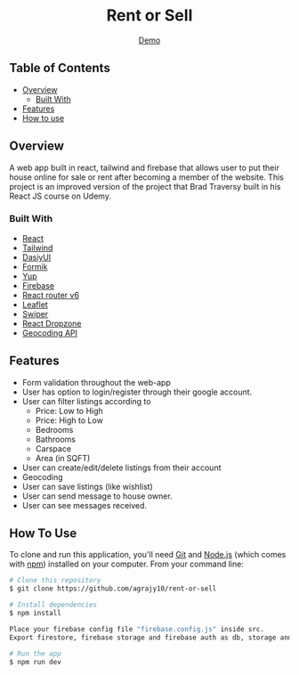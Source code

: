 <!-- Please update value in the {}  -->

<h1 align="center">Rent or Sell</h1>

<div align="center">
  <a href="https://rentorsell.netlify.app/">
      Demo
  </a>
</div>

<!-- TABLE OF CONTENTS -->

## Table of Contents

- [Overview](#overview)
  - [Built With](#built-with)
- [Features](#features)
- [How to use](#how-to-use)

<!-- OVERVIEW -->

## Overview

A web app built in react, tailwind and firebase that allows user to put their house online for sale or rent after becoming a member of the website.
This project is an improved version of the project that Brad Traversy built in his React JS course on Udemy.

### Built With

<!-- This section should list any major frameworks that you built your project using. Here are a few examples.-->

- [React](https://reactjs.org/)
- [Tailwind](https://tailwindcss.com/)
- [DasiyUI](https://daisyui.com/)
- [Formik](https://formik.org/)
- [Yup](https://github.com/jquense/yup)
- [Firebase](https://firebase.google.com/)
- [React router v6](https://reactrouter.com/)
- [Leaflet](https://leafletjs.com/)
- [Swiper](https://swiperjs.com/react/)
- [React Dropzone](https://react-dropzone.js.org/)
- [Geocoding API](https://us1.locationiq.com/)

## Features

<!-- List the features of your application or follow the template. Don't share the figma file here :) -->

<ul>
<li>Form validation throughout the web-app</li>
<li>User has option to login/register through their google account.</li>
<li>User can filter listings according to
  <ul>
    <li>Price: Low to High</li>
    <li>Price: High to Low</li>
    <li>Bedrooms</li>
    <li>Bathrooms</li>
    <li>Carspace</li>
    <li>Area (in SQFT)</li>
  </ul>
</li>
<li>User can create/edit/delete listings from their account</li>
<li>Geocoding</li>
<li>User can save listings (like wishlist)</li>
<li>User can send message to house owner.</li>
<li>User can see messages received.</li>
</ul>

## How To Use

<!-- Example: -->

To clone and run this application, you'll need [Git](https://git-scm.com) and [Node.js](https://nodejs.org/en/download/) (which comes with [npm](http://npmjs.com)) installed on your computer. From your command line:

```bash
# Clone this repository
$ git clone https://github.com/agrajy10/rent-or-sell

# Install dependencies
$ npm install

Place your firebase config file "firebase.config.js" inside src.
Export firestore, firebase storage and firebase auth as db, storage and auth. Then:

# Run the app
$ npm run dev
```
